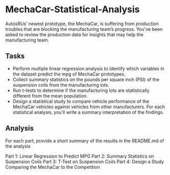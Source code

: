 # MechaCar-Statistical-Analysis
AutosRUs’ newest prototype, the MechaCar, is suffering from production troubles that are blocking the manufacturing team’s progress. You've been asked to review the production data for insights that may help the manufacturing team.

## Tasks
- Perform multiple linear regression analysis to identify which variables in the dataset predict the mpg of MechaCar prototypes.
- Collect summary statistics on the pounds per square inch (PSI) of the suspension coils from the manufacturing lots.
- Run t-tests to determine if the manufacturing lots are statistically different from the mean population.
- Design a statistical study to compare vehicle performance of the MechaCar vehicles against vehicles from other manufacturers. For each statistical analysis, you’ll write a summary interpretation of the findings.



## Analysis
For each part, provide a short summary of the results in the README.md of the analysis

Part 1: Linear Regression to Predict MPG
Part 2: Summary Statistics on Suspension Coils
Part 3: T-Test on Suspension Coils
Part 4: Design a Study Comparing the MechaCar to the Competition
